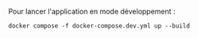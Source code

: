 Pour lancer l'application en mode développement :

```docker compose -f docker-compose.dev.yml up --build```